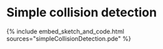 # Simple collision detection

{% include embed_sketch_and_code.html sources="simpleCollisionDetection.pde" %}

